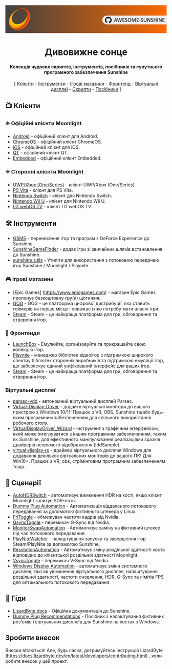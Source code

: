 <!--lint disable awesome-heading awesome-toc double-link-->

<div align="center">
  <img src="/assets/banner.png" />
  <h1 align="center">Дивовижне сонце</h1>
  <h4 align="center">Колекція чудових скриптів, інструментів, посібників та супутнього програмного забезпечення Sunshine</h4>
</div>

<div align="center">
[
  <a href="#-clients">Клієнти</a> -
  <a href="#%EF%B8%8F-tools">Інструменти</a> -
  <a href="#-game-stores">Ігрові магазини</a> -
  <a href="#-frontends">Фронтенд</a> -
  <a href="#-virtual-displays">Віртуальні дисплеї</a> -
  <a href="#-scripts">Скрипти</a> -
  <a href="#-guides">Посібники</a>
]
</div>

## 📺 Клієнти

### ✳️ Офіційні клієнти Moonlight

- [Android](https://github.com/moonlight-stream/moonlight-android) - офіційний клієнт для Android.
- [ChromeOS](https://github.com/moonlight-stream/moonlight-chrome) - офіційний клієнт ChromeOS.
- [iOS](https://github.com/moonlight-stream/moonlight-ios) - офіційний клієнт для iOS.
- [QT](https://github.com/moonlight-stream/moonlight-qt) - офіційний клієнт QT.
- [Embedded](https://github.com/moonlight-stream/moonlight-embedded) - офіційний клієнт Embedded.

### ✴️ Сторонні клієнти Moonlight

- [UWP/Xbox (One/Series)](https://github.com/TheElixZammuto/moonlight-xbox) - клієнт UWP/Xbox (One/Series).
- [PS Vita](https://github.com/xyzz/vita-moonlight) - клієнт для PS Vita.
- [Nintendo Switch](https://github.com/XITRIX/Moonlight-Switch) - клієнт для Nintendo Switch.
- [Nintendo Wii U](https://github.com/GaryOderNichts/moonlight-wiiu) - клієнт для Nintendo Wii U.
- [LG webOS TV](https://github.com/mariotaku/moonlight-tv) - клієнт LG webOS TV.

## 🛠️ Інструменти

- [GSMS](https://github.com/LizardByte/GSMS) - перенесення ігор та програм з GeForce Experience до Sunshine.
- [SunshineGameFinder](https://github.com/JMTK/SunshineGameFinder) - додає ігри зі звичайних шляхів встановлення до Sunshine.
- [sunshine_utils](https://github.com/designer-living/sunshine_utils) - Утиліти для використання з потоковою передачею ігор Sunshine / Moonlight / Playnite.

### 🎮 Ігрові магазини

- [Epic Games] (https://www.epicgames.com) - магазин Epic Games пропонує безкоштовну гру(и) щотижня.
- [GOG](https://www.gog.com) - GOG - це платформа цифрової дистрибуції, яка ставить геймерів на перше місце і поважає їхню потребу мати власні ігри.
- [Steam](https://store.steampowered.com) - Steam - це найкраща платформа для гри, обговорення та створення ігор.

### 💠 Фронтенди

- [LaunchBox](https://www.launchbox-app.com/) - Емулюйте, організовуйте та прикрашайте свою колекцію ігор.
- [Playnite](https://github.com/JosefNemec/Playnite) - менеджер бібліотек відеоігор з підтримкою широкого спектру бібліотек сторонніх виробників та підтримкою емуляції ігор, що забезпечує єдиний уніфікований інтерфейс для ваших ігор.
- [Steam](https://store.steampowered.com) - Steam - це найкраща платформа для гри, обговорення та створення ігор.

### Віртуальні дисплеї

- [parsec-vdd](https://github.com/nomi-san/parsec-vdd) - автономний віртуальний дисплей Parsec.
- [Virtual-Display-Driver](https://github.com/itsmikethetech/Virtual-Display-Driver) - додайте віртуальні монітори до вашого пристрою з Windows 10/11! Працює з VR, OBS, Sunshine та/або будь-яким програмним забезпеченням для спільного використання робочого столу.
- [VirtualDisplayDriver_Wizard](https://github.com/sofmeright/VirtualDisplayDriver_Wizard) - інструмент з графічним інтерфейсом, який може інтегруватися з іншим програмним забезпеченням, таким як Sunshine, для ефективного маніпулювання реалізаціями зразків драйверів непрямого відображення (IddSample).
- [virtual-display-rs](https://github.com/MolotovCherry/virtual-display-rs) - драйвер віртуального дисплея Windows для додавання декількох віртуальних моніторів до вашого ПК! Для Win10+. Працює з VR, obs, стрімінговим програмним забезпеченням тощо.

## 📜 Сценарії

- [AutoHDRSwitch](https://github.com/Nonary/AutoHDRSwitch) - автоматизує вимкнення HDR на хості, якщо клієнт Moonlight запитує SDR-потік.
- [Dummy Plug Automation](https://github.com/XenHat/dummy-plug-automation) - Автоматизація віддаленого потокового передавання за допомогою фіктивного штекера у Linux.
- [FrlToggle](https://github.com/FrogTheFrog/frl-toggle) - обмежувач частоти кадрів від Nvidia.
- [GsyncToggle](https://github.com/FrogTheFrog/gsync-toggle) - перемикач G-Sync від Nvidia.
- [MonitorSwapAutomation](https://github.com/Nonary/MonitorSwapAutomation) - Автоматизує заміну на фіктивний штекер під час потокового передавання.
- [PlayNiteWatcher](https://github.com/Nonary/PlayNiteWatcher) - налаштування запуску та завершення ігор Steam/PlayNite за допомогою Sunshine.
- [ResolutionAutomation](https://github.com/Nonary/ResolutionAutomation) - Автоматизує зміну роздільної здатності хоста відповідно до клієнтської роздільної здатності Moonlight.
- [VsyncToggle](https://github.com/xanderfrangos/vsync-toggle) - перемикач V-Sync від Nvidia.
- [Windows Display Automation](https://github.com/fehbari/sunshine-scripts) - автоматизує зміни системного дисплея, такі як увімкнення віртуального дисплея, налаштування роздільної здатності, частоти оновлення, HDR, G-Sync та лімітів FPS для оптимального потокового передавання.

## 📓 Гіди

- [LizardByte docs](https://docs.lizardbyte.dev/projects/sunshine) - Офіційна документація до Sunshine.
- [Dummy Plug Recommendations](https://github.com/Nonary/documentation/wiki/DummyPlugs) - Посібник з налаштування фіктивних роз'ємів і віртуальних дисплеїв для Sunshine на хостах з Windows.

## Зробити внесок

Внески вітаються! Але, будь ласка, дотримуйтесь інструкцій LizardByte
(https://docs.lizardbyte.dev/en/latest/developers/contributing.html)
, коли робите внесок у цей проект.
